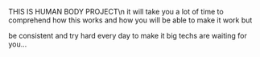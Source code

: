 THIS IS HUMAN BODY PROJECT\n
it will take you a lot of time to comprehend how this works and how you will be able to make it work but


be consistent and try hard every day to make it
big techs are waiting for you...
